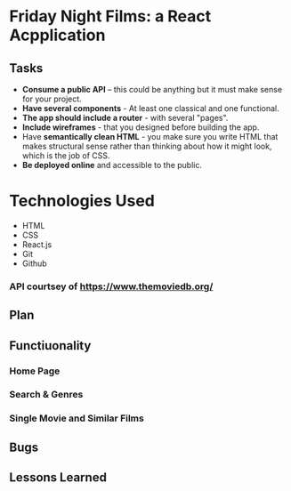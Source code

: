 # Friday Night Films: a React Acpplication 

## Tasks
* **Consume a public API** – this could be anything but it must make sense for your project.
* **Have several components** - At least one classical and one functional.
* **The app should include a router** - with several "pages".
* **Include wireframes** - that you designed before building the app.
* Have **semantically clean HTML** - you make sure you write HTML that makes structural sense rather than thinking about how it might look, which is the job of CSS.
* **Be deployed online** and accessible to the public.

# Technologies Used
- HTML
- CSS
- React.js
- Git
- Github

### API courtsey of https://www.themoviedb.org/

## Plan

## Functiuonality

### Home Page
### Search & Genres
### Single Movie and Similar Films

## Bugs

## Lessons Learned
